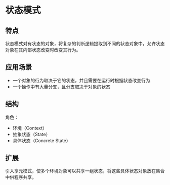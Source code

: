 # 状态模式
## 特点
状态模式对有状态的对象，将复杂的判断逻辑提取到不同的状态对象中，允许状态对象在其内部状态改变时改变其行为。

## 应用场景
- 一个对象的行为取决于它的状态，并且需要在运行时根据状态改变行为
- 一个操作中有大量分支，且分支取决于对象的状态

## 结构
角色：
- 环境（Context）
- 抽象状态（State）
- 具体状态（Concrete State）

## 扩展
引入享元模式，使多个环境对象可以共享一组状态，将这些具体状态对象放在集合中供程序共享。
